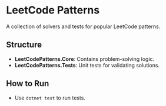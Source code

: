 # LeetCode Patterns
A collection of solvers and tests for popular LeetCode patterns.

## Structure
- **LeetCodePatterns.Core**: Contains problem-solving logic.
- **LeetCodePatterns.Tests**: Unit tests for validating solutions.

## How to Run
- Use `dotnet test` to run tests.
